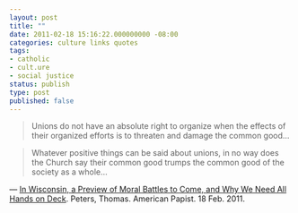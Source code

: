 ```yaml
---
layout: post
title: ""
date: 2011-02-18 15:16:22.000000000 -08:00
categories: culture links quotes
tags:
- catholic
- cult.ure
- social justice
status: publish
type: post
published: false
---
```

> Unions do not have an absolute right to organize when the effects of their organized efforts is to threaten and damage the common good&hellip;

> Whatever positive things can be said about unions, in no way does the Church say their common good trumps the common good of the society as a whole&hellip;

&mdash; [In Wisconsin, a Preview of Moral Battles to Come, and Why We Need All Hands on Deck](http://www.catholicvote.org/in-wisconsin-a-preview-of-moral-battles-to-come/). Peters, Thomas. American Papist. 18 Feb. 2011.
